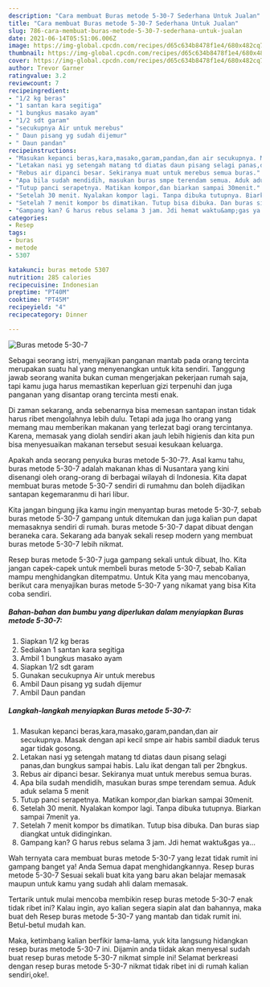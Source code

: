 ```yaml
---
description: "Cara membuat Buras metode 5-30-7 Sederhana Untuk Jualan"
title: "Cara membuat Buras metode 5-30-7 Sederhana Untuk Jualan"
slug: 786-cara-membuat-buras-metode-5-30-7-sederhana-untuk-jualan
date: 2021-06-14T05:51:06.006Z
image: https://img-global.cpcdn.com/recipes/d65c634b8478f1e4/680x482cq70/buras-metode-5-30-7-foto-resep-utama.jpg
thumbnail: https://img-global.cpcdn.com/recipes/d65c634b8478f1e4/680x482cq70/buras-metode-5-30-7-foto-resep-utama.jpg
cover: https://img-global.cpcdn.com/recipes/d65c634b8478f1e4/680x482cq70/buras-metode-5-30-7-foto-resep-utama.jpg
author: Trevor Garner
ratingvalue: 3.2
reviewcount: 7
recipeingredient:
- "1/2 kg beras"
- "1 santan kara segitiga"
- "1 bungkus masako ayam"
- "1/2 sdt garam"
- "secukupnya Air untuk merebus"
- " Daun pisang yg sudah dijemur"
- " Daun pandan"
recipeinstructions:
- "Masukan kepanci beras,kara,masako,garam,pandan,dan air secukupnya. Masak dengan api kecil smpe air habis sambil diaduk terus agar tidak gosong."
- "Letakan nasi yg setengah matang td diatas daun pisang selagi panas,dan bungkus sampai habis. Lalu ikat dengan tali per 2bngkus."
- "Rebus air dipanci besar. Sekiranya muat untuk merebus semua buras."
- "Apa bila sudah mendidih, masukan buras smpe terendam semua. Aduk aduk selama 5 menit"
- "Tutup panci serapetnya. Matikan kompor,dan biarkan sampai 30menit."
- "Setelah 30 menit. Nyalakan kompor lagi. Tanpa dibuka tutupnya. Biarkan sampai 7menit ya."
- "Setelah 7 menit kompor bs dimatikan. Tutup bisa dibuka. Dan buras siap diangkat untuk didinginkan."
- "Gampang kan? G harus rebus selama 3 jam. Jdi hemat waktu&amp;gas ya..."
categories:
- Resep
tags:
- buras
- metode
- 5307

katakunci: buras metode 5307 
nutrition: 285 calories
recipecuisine: Indonesian
preptime: "PT40M"
cooktime: "PT45M"
recipeyield: "4"
recipecategory: Dinner

---
```



![Buras metode 5-30-7](https://img-global.cpcdn.com/recipes/d65c634b8478f1e4/680x482cq70/buras-metode-5-30-7-foto-resep-utama.jpg)

Sebagai seorang istri, menyajikan panganan mantab pada orang tercinta merupakan suatu hal yang menyenangkan untuk kita sendiri. Tanggung jawab seorang  wanita bukan cuman mengerjakan pekerjaan rumah saja, tapi kamu juga harus memastikan keperluan gizi terpenuhi dan juga panganan yang disantap orang tercinta mesti enak.

Di zaman  sekarang, anda sebenarnya bisa memesan santapan instan tidak harus ribet mengolahnya lebih dulu. Tetapi ada juga lho orang yang memang mau memberikan makanan yang terlezat bagi orang tercintanya. Karena, memasak yang diolah sendiri akan jauh lebih higienis dan kita pun bisa menyesuaikan makanan tersebut sesuai kesukaan keluarga. 



Apakah anda seorang penyuka buras metode 5-30-7?. Asal kamu tahu, buras metode 5-30-7 adalah makanan khas di Nusantara yang kini disenangi oleh orang-orang di berbagai wilayah di Indonesia. Kita dapat membuat buras metode 5-30-7 sendiri di rumahmu dan boleh dijadikan santapan kegemaranmu di hari libur.

Kita jangan bingung jika kamu ingin menyantap buras metode 5-30-7, sebab buras metode 5-30-7 gampang untuk ditemukan dan juga kalian pun dapat memasaknya sendiri di rumah. buras metode 5-30-7 dapat dibuat dengan beraneka cara. Sekarang ada banyak sekali resep modern yang membuat buras metode 5-30-7 lebih nikmat.

Resep buras metode 5-30-7 juga gampang sekali untuk dibuat, lho. Kita jangan capek-capek untuk membeli buras metode 5-30-7, sebab Kalian mampu menghidangkan ditempatmu. Untuk Kita yang mau mencobanya, berikut cara menyajikan buras metode 5-30-7 yang nikamat yang bisa Kita coba sendiri.

<!--inarticleads1-->

##### Bahan-bahan dan bumbu yang diperlukan dalam menyiapkan Buras metode 5-30-7:

1. Siapkan 1/2 kg beras
1. Sediakan 1 santan kara segitiga
1. Ambil 1 bungkus masako ayam
1. Siapkan 1/2 sdt garam
1. Gunakan secukupnya Air untuk merebus
1. Ambil  Daun pisang yg sudah dijemur
1. Ambil  Daun pandan




<!--inarticleads2-->

##### Langkah-langkah menyiapkan Buras metode 5-30-7:

1. Masukan kepanci beras,kara,masako,garam,pandan,dan air secukupnya. Masak dengan api kecil smpe air habis sambil diaduk terus agar tidak gosong.
1. Letakan nasi yg setengah matang td diatas daun pisang selagi panas,dan bungkus sampai habis. Lalu ikat dengan tali per 2bngkus.
1. Rebus air dipanci besar. Sekiranya muat untuk merebus semua buras.
1. Apa bila sudah mendidih, masukan buras smpe terendam semua. Aduk aduk selama 5 menit
1. Tutup panci serapetnya. Matikan kompor,dan biarkan sampai 30menit.
1. Setelah 30 menit. Nyalakan kompor lagi. Tanpa dibuka tutupnya. Biarkan sampai 7menit ya.
1. Setelah 7 menit kompor bs dimatikan. Tutup bisa dibuka. Dan buras siap diangkat untuk didinginkan.
1. Gampang kan? G harus rebus selama 3 jam. Jdi hemat waktu&amp;gas ya...




Wah ternyata cara membuat buras metode 5-30-7 yang lezat tidak rumit ini gampang banget ya! Anda Semua dapat menghidangkannya. Resep buras metode 5-30-7 Sesuai sekali buat kita yang baru akan belajar memasak maupun untuk kamu yang sudah ahli dalam memasak.

Tertarik untuk mulai mencoba membikin resep buras metode 5-30-7 enak tidak ribet ini? Kalau ingin, ayo kalian segera siapin alat dan bahannya, maka buat deh Resep buras metode 5-30-7 yang mantab dan tidak rumit ini. Betul-betul mudah kan. 

Maka, ketimbang kalian berfikir lama-lama, yuk kita langsung hidangkan resep buras metode 5-30-7 ini. Dijamin anda tiidak akan menyesal sudah buat resep buras metode 5-30-7 nikmat simple ini! Selamat berkreasi dengan resep buras metode 5-30-7 nikmat tidak ribet ini di rumah kalian sendiri,oke!.

